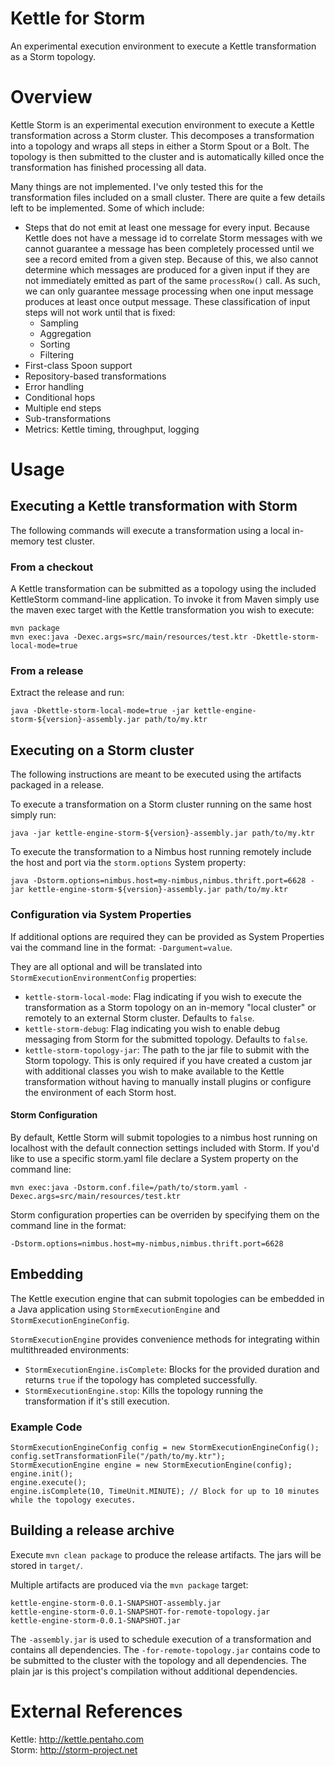 Kettle for Storm
============
An experimental execution environment to execute a Kettle transformation as a Storm topology.

Overview
=============
Kettle Storm is an experimental execution environment to execute a Kettle transformation across a Storm cluster. This decomposes a transformation into a topology and wraps all steps in either a Storm Spout or a Bolt. The topology is then submitted to the cluster and is automatically killed once the transformation has finished processing all data.

Many things are not implemented. I've only tested this for the transformation files included on a small cluster. There are quite a few details left to be implemented. Some of which include:

- Steps that do not emit at least one message for every input. Because Kettle does not have a message id to correlate Storm messages with we cannot guarantee a message has been completely processed until we see a record emited from a given step. Because of this, we also cannot determine which messages are produced for a given input if they are not immediately emitted as part of the same ```processRow()``` call. As such, we can only guarantee message processing when one input message produces at least once output message. These classification of input steps will not work until that is fixed:
  - Sampling
  - Aggregation
  - Sorting
  - Filtering
- First-class Spoon support
- Repository-based transformations
- Error handling
- Conditional hops
- Multiple end steps
- Sub-transformations
- Metrics: Kettle timing, throughput, logging

Usage
=====
Executing a Kettle transformation with Storm
--------------------------------------------
The following commands will execute a transformation using a local in-memory test cluster.

### From a checkout
A Kettle transformation can be submitted as a topology using the included KettleStorm command-line application. To invoke it from Maven simply use the maven exec target with the Kettle transformation you wish to execute:
```
mvn package
mvn exec:java -Dexec.args=src/main/resources/test.ktr -Dkettle-storm-local-mode=true 
```

### From a release
Extract the release and run:
```
java -Dkettle-storm-local-mode=true -jar kettle-engine-storm-${version}-assembly.jar path/to/my.ktr
```

Executing on a Storm cluster
---------------------------
The following instructions are meant to be executed using the artifacts packaged in a release.

To execute a transformation on a Storm cluster running on the same host simply run:
```
java -jar kettle-engine-storm-${version}-assembly.jar path/to/my.ktr
```

To execute the transformation to a Nimbus host running remotely include the host and port via the ```storm.options``` System property:
```
java -Dstorm.options=nimbus.host=my-nimbus,nimbus.thrift.port=6628 -jar kettle-engine-storm-${version}-assembly.jar path/to/my.ktr
```

### Configuration via System Properties

If additional options are required they can be provided as System Properties vai the command line in the format: `-Dargument=value`.

They are all optional and will be translated into ```StormExecutionEnvironmentConfig``` properties:

* ```kettle-storm-local-mode```: Flag indicating if you wish to execute the transformation as a Storm topology on an in-memory "local cluster" or remotely to an external Storm cluster. Defaults to ```false```.
* ```kettle-storm-debug```: Flag indicating you wish to enable debug messaging from Storm for the submitted topology. Defaults to ```false```.
* ```kettle-storm-topology-jar```: The path to the jar file to submit with the Storm topology. This is only required if you have created a custom jar with additional classes you wish to make available to the Kettle transformation without having to manually install plugins or configure the environment of each Storm host.

#### Storm Configuration

By default, Kettle Storm will submit topologies to a nimbus host running on localhost with the default connection settings included with Storm. If you'd like to use a specific storm.yaml file declare a System property on the command line:
```
mvn exec:java -Dstorm.conf.file=/path/to/storm.yaml -Dexec.args=src/main/resources/test.ktr
```

Storm configuration properties can be overriden by specifying them on the command line in the format:
```
-Dstorm.options=nimbus.host=my-nimbus,nimbus.thrift.port=6628
```

Embedding
---------
The Kettle execution engine that can submit topologies can be embedded in a Java application using ```StormExecutionEngine``` and ```StormExecutionEngineConfig```.

```StormExecutionEngine``` provides convenience methods for integrating within multithreaded environments:

- ```StormExecutionEngine.isComplete```: Blocks for the provided duration and returns ```true``` if the topology has completed successfully.
- ```StormExecutionEngine.stop```: Kills the topology running the transformation if it's still execution.

### Example Code

```
StormExecutionEngineConfig config = new StormExecutionEngineConfig();
config.setTransformationFile("/path/to/my.ktr");
StormExecutionEngine engine = new StormExecutionEngine(config);
engine.init();
engine.execute();
engine.isComplete(10, TimeUnit.MINUTE); // Block for up to 10 minutes while the topology executes.
```

Building a release archive
--------------------------
Execute ```mvn clean package``` to produce the release artifacts. The jars will be stored in ```target/```.

Multiple artifacts are produced via the ```mvn package``` target:

```
kettle-engine-storm-0.0.1-SNAPSHOT-assembly.jar
kettle-engine-storm-0.0.1-SNAPSHOT-for-remote-topology.jar
kettle-engine-storm-0.0.1-SNAPSHOT.jar
```

The ```-assembly.jar``` is used to schedule execution of a transformation and contains all dependencies. The ```-for-remote-topology.jar``` contains code to be submitted to the cluster with the topology and all dependencies. The plain jar is this project's compilation without additional dependencies.

External References
===================
Kettle: http://kettle.pentaho.com  
Storm: http://storm-project.net
